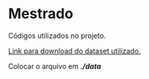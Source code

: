 # Mestrado

Códigos utilizados no projeto. 


[Link para download do dataset utilizado.](https://drive.google.com/file/d/1j-6zL8zSes2oT4iPCGUwdRg25ZYEJCEL/view?usp=sharing)

Colocar o arquivo em ***./data***
